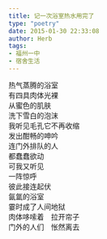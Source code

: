 ```yaml
---  
title: 记一次浴室热水用完了  
type: "poetry"  
date: 2015-01-30 22:33:08  
author: Herb  
tags:
- 福州一中
- 宿舍生活
---  
```

热气蒸腾的浴室  
有四具肉体光裸  
从蜜色的肌肤  
洗下雪白的泡沫  
我听见毛孔它不再收缩  
发出酣畅的呻吟  
连门外排队的人  
都蠢蠢欲动  
可我又听见  
一阵惊呼  
彼此接连起伏  
氤氲的浴室  
霎时成了人间地狱  
肉体哆嗦着　拉开帘子  
门外的人们　怅然离去  
